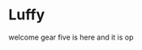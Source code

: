 # Luffy
welcome
gear five is here and it is op 
 
 
     
  
          
                            
                            
                                         
                                                              
                                    
                                    
                       
           
     
 
